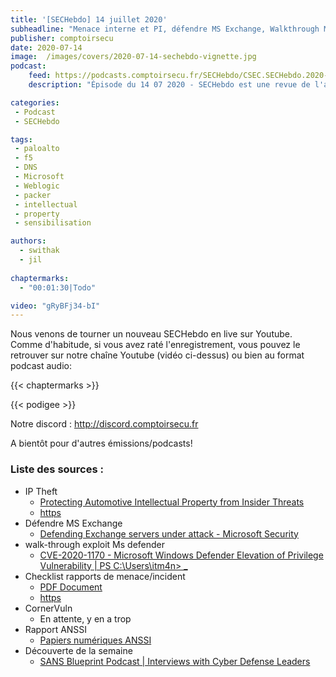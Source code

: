 ```yaml
---
title: '[SECHebdo] 14 juillet 2020'
subheadline: "Menace interne et PI, défendre MS Exchange, Walkthrough MS Defender, Checklist qualité rapports, Rapport ANSSI, CornerVuln (gare !), etc."
publisher: comptoirsecu
date: 2020-07-14
image:  /images/covers/2020-07-14-sechebdo-vignette.jpg
podcast:
    feed: https://podcasts.comptoirsecu.fr/SECHebdo/CSEC.SECHebdo.2020-07-14.m4a
    description: "Épisode du 14 07 2020 - SECHebdo est une revue de l'actualité cybersécurité réalisée en live sur Youtube, généralement le mardi soir."

categories:
 - Podcast
 - SECHebdo

tags:
 - paloalto
 - f5
 - DNS
 - Microsoft
 - Weblogic
 - packer
 - intellectual
 - property
 - sensibilisation

authors:
  - swithak
  - jil
  
chaptermarks:
  - "00:01:30|Todo"

video: "gRyBFj34-bI"
---
```


Nous venons de tourner un nouveau SECHebdo en live sur Youtube. Comme d'habitude, si vous avez raté l'enregistrement, vous pouvez le retrouver sur notre chaîne Youtube (vidéo ci-dessus) ou bien au format podcast audio:

{{< chaptermarks >}}

{{< podigee >}}

Notre discord : <http://discord.comptoirsecu.fr>

A bientôt pour d'autres émissions/podcasts!

### Liste des sources :

*  IP Theft
	* [Protecting Automotive Intellectual Property from Insider Threats](https://www.slideshare.net/mobile/ChristinaLekatis/protecting-automotive-intellectual-property-from-insider-threats)
	* [https](https://twitter.com/ChristinaLekati/status/1277988562097577985?s=19)
*  Défendre MS Exchange 
	* [Defending Exchange servers under attack - Microsoft Security](https://www.microsoft.com/security/blog/2020/06/24/defending-exchange-servers-under-attack/)
*  walk-through exploit Ms defender
	* [CVE-2020-1170 - Microsoft Windows Defender Elevation of Privilege Vulnerability | PS C:\Users\itm4n> _](https://itm4n.github.io/cve-2020-1170-windows-defender-eop/)
*  Checklist rapports de menace/incident
	* [PDF Document](https://zeltser.com/media/docs/rating-sheet-threat-reports-info.pdf)
	* [https](https://twitter.com/sansforensics/status/1278336070694944768)
* CornerVuln
	* En attente, y en a trop
*  Rapport ANSSI
	* [Papiers numériques ANSSI](https://www.ssi.gouv.fr/uploads/2020/06/anssi-papiers_numeriques-2020.pdf)
*  Découverte de la semaine
	* [SANS Blueprint Podcast | Interviews with Cyber Defense Leaders](https://www.sans.org/blueprint-podcast)
